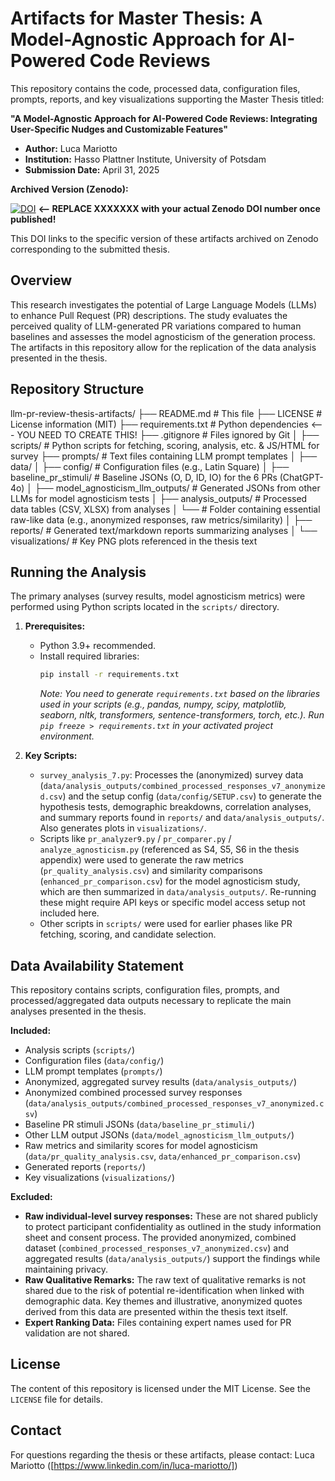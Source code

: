 # Artifacts for Master Thesis: A Model-Agnostic Approach for AI-Powered Code Reviews

This repository contains the code, processed data, configuration files, prompts, reports, and key visualizations supporting the Master Thesis titled:

**"A Model-Agnostic Approach for AI-Powered Code Reviews: Integrating User-Specific Nudges and Customizable Features"**

*   **Author:** Luca Mariotto
*   **Institution:** Hasso Plattner Institute, University of Potsdam
*   **Submission Date:** April 31, 2025

**Archived Version (Zenodo):**

[![DOI](https://zenodo.org/badge/DOI/10.5281/zenodo.XXXXXXX.svg)](https://doi.org/10.5281/zenodo.XXXXXXX) **<-- REPLACE XXXXXXX with your actual Zenodo DOI number once published!**

This DOI links to the specific version of these artifacts archived on Zenodo corresponding to the submitted thesis.

## Overview

This research investigates the potential of Large Language Models (LLMs) to enhance Pull Request (PR) descriptions. The study evaluates the perceived quality of LLM-generated PR variations compared to human baselines and assesses the model agnosticism of the generation process. The artifacts in this repository allow for the replication of the data analysis presented in the thesis.

## Repository Structure
llm-pr-review-thesis-artifacts/
├── README.md # This file
├── LICENSE # License information (MIT)
├── requirements.txt # Python dependencies <--- YOU NEED TO CREATE THIS!
├── .gitignore # Files ignored by Git
│
├── scripts/ # Python scripts for fetching, scoring, analysis, etc. & JS/HTML for survey
├── prompts/ # Text files containing LLM prompt templates
│
├── data/
│ ├── config/ # Configuration files (e.g., Latin Square)
│ ├── baseline_pr_stimuli/ # Baseline JSONs (O, D, ID, IO) for the 6 PRs (ChatGPT-4o)
│ ├── model_agnosticism_llm_outputs/ # Generated JSONs from other LLMs for model agnosticism tests
│ ├── analysis_outputs/ # Processed data tables (CSV, XLSX) from analyses
│ └── # Folder containing essential raw-like data (e.g., anonymized responses, raw metrics/similarity)
│
├── reports/ # Generated text/markdown reports summarizing analyses
│
└── visualizations/ # Key PNG plots referenced in the thesis text


## Running the Analysis

The primary analyses (survey results, model agnosticism metrics) were performed using Python scripts located in the `scripts/` directory.

1.  **Prerequisites:**
    *   Python 3.9+ recommended.
    *   Install required libraries:
        ```bash
        pip install -r requirements.txt
        ```
        *Note: You need to generate `requirements.txt` based on the libraries used in your scripts (e.g., pandas, numpy, scipy, matplotlib, seaborn, nltk, transformers, sentence-transformers, torch, etc.). Run `pip freeze > requirements.txt` in your activated project environment.*

2.  **Key Scripts:**
    *   `survey_analysis_7.py`: Processes the (anonymized) survey data (`data/analysis_outputs/combined_processed_responses_v7_anonymized.csv`) and the setup config (`data/config/SETUP.csv`) to generate the hypothesis tests, demographic breakdowns, correlation analyses, and summary reports found in `reports/` and `data/analysis_outputs/`. Also generates plots in `visualizations/`.
    *   Scripts like `pr_analyzer9.py` / `pr_comparer.py` / `analyze_agnosticism.py` (referenced as S4, S5, S6 in the thesis appendix) were used to generate the raw metrics (`pr_quality_analysis.csv`) and similarity comparisons (`enhanced_pr_comparison.csv`) for the model agnosticism study, which are then summarized in `data/analysis_outputs/`. Re-running these might require API keys or specific model access setup not included here.
    *   Other scripts in `scripts/` were used for earlier phases like PR fetching, scoring, and candidate selection.

## Data Availability Statement

This repository contains scripts, configuration files, prompts, and processed/aggregated data outputs necessary to replicate the main analyses presented in the thesis.

**Included:**

*   Analysis scripts (`scripts/`)
*   Configuration files (`data/config/`)
*   LLM prompt templates (`prompts/`)
*   Anonymized, aggregated survey results (`data/analysis_outputs/`)
*   Anonymized combined processed survey responses (`data/analysis_outputs/combined_processed_responses_v7_anonymized.csv`)
*   Baseline PR stimuli JSONs (`data/baseline_pr_stimuli/`)
*   Other LLM output JSONs (`data/model_agnosticism_llm_outputs/`)
*   Raw metrics and similarity scores for model agnosticism (`data/pr_quality_analysis.csv`, `data/enhanced_pr_comparison.csv`)
*   Generated reports (`reports/`)
*   Key visualizations (`visualizations/`)

**Excluded:**

*   **Raw individual-level survey responses:** These are not shared publicly to protect participant confidentiality as outlined in the study information sheet and consent process. The provided anonymized, combined dataset (`combined_processed_responses_v7_anonymized.csv`) and aggregated results (`data/analysis_outputs/`) support the findings while maintaining privacy.
*   **Raw Qualitative Remarks:** The raw text of qualitative remarks is not shared due to the risk of potential re-identification when linked with demographic data. Key themes and illustrative, anonymized quotes derived from this data are presented within the thesis text itself.
*   **Expert Ranking Data:** Files containing expert names used for PR validation are not shared.

## License

The content of this repository is licensed under the MIT License. See the `LICENSE` file for details.

## Contact

For questions regarding the thesis or these artifacts, please contact: Luca Mariotto ([https://www.linkedin.com/in/luca-mariotto/])